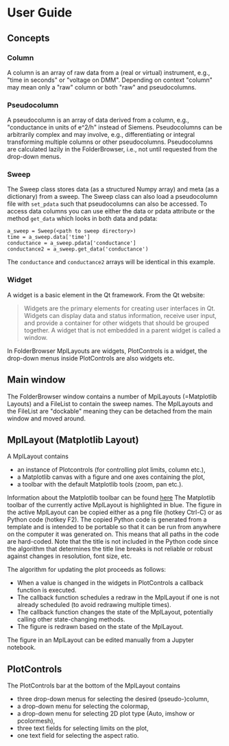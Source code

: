 User Guide
================================================================================


Concepts
--------------------------------------------------------------------------------
### Column
A column is an array of raw data from a (real or virtual) instrument, e.g., "time in seconds" or "voltage on DMM". Depending on context "column" may mean only a "raw" column or both "raw" and pseudocolumns.

### Pseudocolumn
A pseudocolumn is an array of data derived from a column, e.g., "conductance in units of e^2/h" instead of Siemens.
Pseudocolumns can be arbitrarily complex and may involve, e.g., differentiating or integral transforming multiple columns or other pseudocolumns.
Pseudocolumns are calculated lazily in the FolderBrowser, i.e., not until requested from the drop-down menus.

### Sweep
The Sweep class stores data (as a structured Numpy array) and meta (as a dictionary) from a sweep. The Sweep class can also load a pseudocolumn file with `set_pdata` such that pseudocolumns can also be accessed. To access data columns you can use either the data or pdata attribute or the method `get_data` which looks in both data and pdata:
```
a_sweep = Sweep(<path to sweep directory>)
time = a_sweep.data['time']
conductance = a_sweep.pdata['conductance']
conductance2 = a_sweep.get_data('conductance')
```
The `conductance` and `conductance2` arrays will be identical in this example.

### Widget
A widget is a basic element in the Qt framework. From the Qt website:

> Widgets are the primary elements for creating user interfaces in Qt. Widgets can display data and status information, receive user input, and provide a container for other widgets that should be grouped together. A widget that is not embedded in a parent widget is called a window.

In FolderBrowser MplLayouts are widgets, PlotControls is a widget, the drop-down menus inside PlotControls are also widgets etc.


Main window
--------------------------------------------------------------------------------
The FolderBrowser window contains a number of MplLayouts (=Matplotlib Layouts)
and a FileList to contain the sweep names.
The MplLayouts and the FileList are "dockable" meaning they can be detached from the main window and moved around.


MplLayout (Matplotlib Layout)
--------------------------------------------------------------------------------
A MplLayout contains
- an instance of Plotcontrols (for controlling plot limits, column etc.),
- a Matplotlib canvas with a figure and one axes containing the plot,
- a toolbar with the default Matplotlib tools (zoom, pan etc.).

Information about the Matplotlib toolbar can be found
[here](https://matplotlib.org/users/navigation_toolbar.html)
The Matplotlib toolbar of the currently active MplLayout is highlighted in blue. The figure in the active MplLayout can be copied either as a png file (hotkey Ctrl-C) or as Python code (hotkey F2). The copied Python code is generated from a template and is intended to be portable so that it can be run from anywhere on the computer it was generated on. This means that all paths in the code are hard-coded. Note that the title is not included in the Python code since the algorithm that determines the title line breaks is not reliable or robust against changes in resolution, font size, etc.

The algorithm for updating the plot proceeds as follows:
- When a value is changed in the widgets in PlotControls a callback function is executed.
- The callback function schedules a redraw in the MplLayout if one is not already scheduled (to avoid redrawing multiple times).
- The callback function changes the state of the MplLayout, potentially calling other state-changing methods.
- The figure is redrawn based on the state of the MplLayout.

The figure in an MplLayout can be edited manually from a Jupyter notebook.


PlotControls
--------------------------------------------------------------------------------
The PlotControls bar at the bottom of the MplLayout contains
- three drop-down menus for selecting the desired (pseudo-)column,
- a drop-down menu for selecting the colormap,
- a drop-down menu for selecting 2D plot type (Auto, imshow or pcolormesh),
- three text fields for selecting limits on the plot,
- one text field for selecting the aspect ratio.

